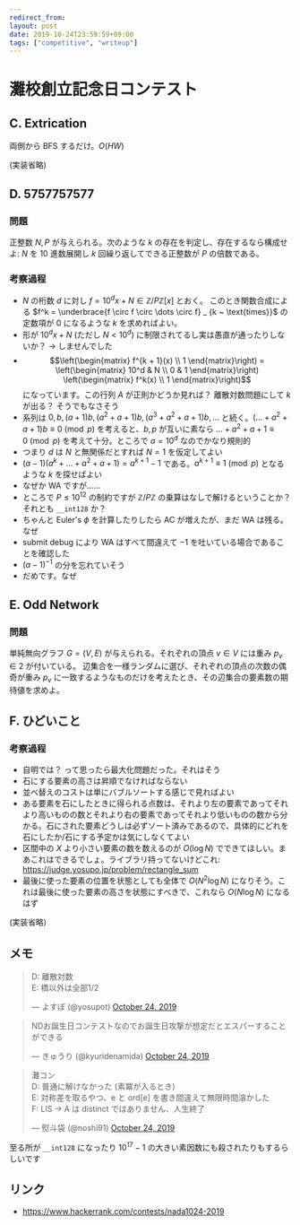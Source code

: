 ```yaml
---
redirect_from:
layout: post
date: 2019-10-24T23:59:59+09:00
tags: ["competitive", "writeup"]
---
```


# 灘校創立記念日コンテスト

## C. Extrication

両側から BFS するだけ。$O(HW)$

(実装省略)

## D. 5757757577

### 問題

正整数 $N, P$ が与えられる。次のような $k$ の存在を判定し、存在するなら構成せよ:  $N$ を $10$ 進数展開し $k$ 回繰り返してできる正整数が $P$ の倍数である。

### 考察過程

-   $N$ の桁数 $d$ に対し $f = 10^d x + N \in \mathbb{Z}/P\mathbb{Z}[x]$ とおく。
    このとき関数合成による $f^k = \underbrace{f \circ f \circ \dots \circ f} _ {k ~ \text{times}}$ の定数項が $0$ になるような $k$ を求めればよい。
-   形が $10^d x + N$ (ただし $N \lt 10^d$) に制限されてるし実は愚直が通ったりしないか？ → しませんでした
-   $$\left(\begin{matrix} f^{k + 1}(x) \\ 1 \end{matrix}\right) = \left(\begin{matrix} 10^d & N \\ 0 & 1 \end{matrix}\right) \left(\begin{matrix} f^k(x) \\ 1 \end{matrix}\right)$$ になっています。この行列 $A$ が正則かどうか見れば？ 離散対数問題にして $k$ が出る？ そうでもなさそう
-   系列は $0, b, (a + 1)b, (a^2 + a + 1)b, (a^3 + a^2 + a + 1)b, \dots$ と続く。$(\dots + a^2 + a + 1)b \equiv 0 \pmod{p}$ を考えると、$b, p$ が互いに素なら $\dots + a^2 + a + 1 \equiv 0 \pmod{p}$ を考えて十分。ところで $a = 10^d$ なのでかなり規則的
-   つまり $d$ は $N$ と無関係だとすれば $N = 1$ を仮定してよい
-   $(a - 1)(a^k + \dots + a^2 + a + 1) = a^{k + 1} - 1$ である。$a^{k + 1} \equiv 1 \pmod{p}$ となるような $k$ を探せばよい
-   なぜか WA ですが……
-   ところで $P \le 10^{12}$ の制約ですが $\mathbb{Z}/P\mathbb{Z}$ の乗算はなしで解けるということか？ それとも `__int128` か？
-   ちゃんと Euler's $\phi$ を計算したりしたら AC が増えたが、まだ WA は残る。なぜ
-   submit debug により WA はすべて間違えて $-1$ を吐いている場合であることを確認した
-   $(a - 1)^{-1}$ の分を忘れていそう
-   だめです。なぜ

## E. Odd Network

### 問題

単純無向グラフ $G = (V, E)$ が与えられる。それぞれの頂点 $v \in V$ には重み $p_v \in 2$ が付いている。
辺集合を一様ランダムに選び、それぞれの頂点の次数の偶奇が重み $p_v$ に一致するようなものだけを考えたとき、その辺集合の要素数の期待値を求めよ。

## F. ひどいこと

### 考察過程

-   自明では？ って思ったら最大化問題だった。それはそう
-   石にする要素の高さは昇順でなければならない
-   並べ替えのコストは単にバブルソートする感じで見ればよい
-   ある要素を石にしたときに得られる点数は、それより左の要素であってそれより高いものの数とそれより右の要素であってそれより低いものの数から分かる。石にされた要素どうしは必ずソート済みであるので、具体的にどれを石にしたか/石にする予定かは気にしなくてよい
-   区間中の $X$ より小さい要素の数を数えるのが $O(\log N)$ でできてほしい。まあこれはできるでしょ。ライブラリ持ってないけどこれ: <https://judge.yosupo.jp/problem/rectangle_sum>
-   最後に使った要素の位置を状態としても全体で $O(N^2 \log N)$ になりそう。これは最後に使った要素の高さを状態にすべきで、これなら $O(N \log N)$ になるはず

(実装省略)

## メモ

<blockquote class="twitter-tweet" data-partner="tweetdeck"><p lang="ja" dir="ltr">D: 離散対数<br>E: 橋以外は全部1/2</p>&mdash; よすぽ (@yosupot) <a href="https://twitter.com/yosupot/status/1187369813716459521?ref_src=twsrc%5Etfw">October 24, 2019</a></blockquote>
<script async src="https://platform.twitter.com/widgets.js" charset="utf-8"></script>

<blockquote class="twitter-tweet" data-partner="tweetdeck"><p lang="ja" dir="ltr">NDお誕生日コンテストなのでお誕生日攻撃が想定だとエスパーすることができる</p>&mdash; きゅうり (@kyuridenamida) <a href="https://twitter.com/kyuridenamida/status/1187369200022634497?ref_src=twsrc%5Etfw">October 24, 2019</a></blockquote>
<script async src="https://platform.twitter.com/widgets.js" charset="utf-8"></script>

<blockquote class="twitter-tweet" data-partner="tweetdeck"><p lang="ja" dir="ltr">灘コン<br>D: 普通に解けなかった (素冪が入るとき)<br>E: 対称差を取るやつ、e と ord[e] を書き間違えて無限時間溶かした<br>F: LIS → A は distinct ではありません、人生終了</p>&mdash; 熨斗袋 (@noshi91) <a href="https://twitter.com/noshi91/status/1187368875454849024?ref_src=twsrc%5Etfw">October 24, 2019</a></blockquote>
<script async src="https://platform.twitter.com/widgets.js" charset="utf-8"></script>

至る所が `__int128` になったり $10^{17} - 1$ の大きい素因数にも殺されたりもするらしいです


## リンク

-   <https://www.hackerrank.com/contests/nada1024-2019>
